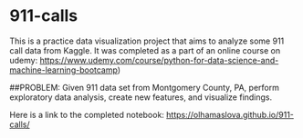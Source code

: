 # 911-calls

This is a practice data visualization project that aims to analyze some 911 call data from Kaggle.
It was completed as a part of an online course on udemy: https://www.udemy.com/course/python-for-data-science-and-machine-learning-bootcamp)

##PROBLEM: Given 911 data set from Montgomery County, PA, perform exploratory data analysis, create new features, and visualize findings.

Here is a link to the completed notebook: https://olhamaslova.github.io/911-calls/
